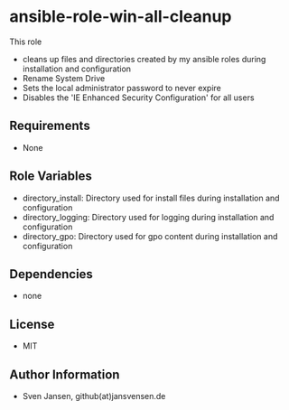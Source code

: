 # ansible-role-win-all-cleanup

This role

- cleans up files and directories created by my ansible roles during installation and configuration
- Rename System Drive
- Sets the local administrator password to never expire
- Disables the 'IE Enhanced Security Configuration' for all users

## Requirements

- None

## Role Variables

- directory_install: Directory used for install files during installation and configuration
- directory_logging: Directory used for logging during installation and configuration
- directory_gpo: Directory used for gpo content during installation and configuration

## Dependencies

- none

## License

- MIT

## Author Information

- Sven Jansen, github(at)jansvensen.de
